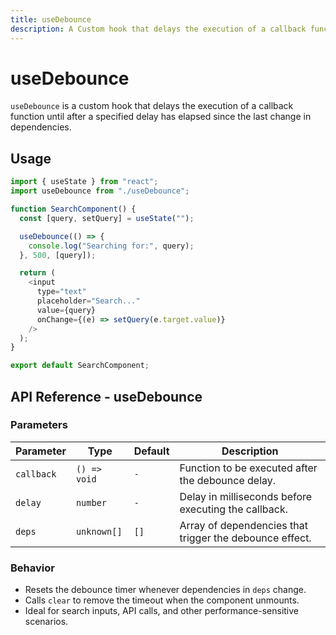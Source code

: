 ```yaml
---
title: useDebounce
description: A Custom hook that delays the execution of a callback function until after a specified delay has elapsed since the last change in dependencies.
---
```


# useDebounce
`useDebounce` is a custom hook that delays the execution of a callback function until after a specified delay has elapsed since the last change in dependencies.

## Usage

```javascript
import { useState } from "react";
import useDebounce from "./useDebounce";

function SearchComponent() {
  const [query, setQuery] = useState("");

  useDebounce(() => {
    console.log("Searching for:", query);
  }, 500, [query]);

  return (
    <input
      type="text"
      placeholder="Search..."
      value={query}
      onChange={(e) => setQuery(e.target.value)}
    />
  );
}

export default SearchComponent;
```

## API Reference - useDebounce

### Parameters

| Parameter   | Type         | Default | Description |
|------------|-------------|---------|-------------|
| `callback` | `() => void` | `-`     | Function to be executed after the debounce delay. |
| `delay`    | `number`     | `-`     | Delay in milliseconds before executing the callback. |
| `deps`     | `unknown[]`  | `[]`    | Array of dependencies that trigger the debounce effect. |

### Behavior

- Resets the debounce timer whenever dependencies in `deps` change.
- Calls `clear` to remove the timeout when the component unmounts.
- Ideal for search inputs, API calls, and other performance-sensitive scenarios.
